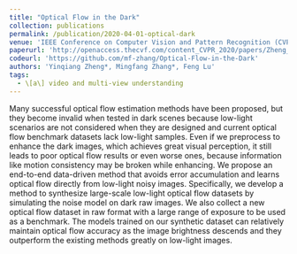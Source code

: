 ```yaml
---
title: "Optical Flow in the Dark"
collection: publications
permalink: /publication/2020-04-01-optical-dark
venue: 'IEEE Conference on Computer Vision and Pattern Recognition (CVPR)'
paperurl: 'http://openaccess.thecvf.com/content_CVPR_2020/papers/Zheng_Optical_Flow_in_the_Dark_CVPR_2020_paper.pdf'
codeurl: 'https://github.com/mf-zhang/Optical-Flow-in-the-Dark'
authors: 'Yinqiang Zheng*, Mingfang Zhang*, Feng Lu'
tags:
  - \[a\] video and multi-view understanding
---
```


Many successful optical flow estimation methods have been proposed, but they become invalid when tested in dark scenes because low-light scenarios are not considered when they are designed and current optical flow benchmark datasets lack low-light samples. Even if we preprocess to enhance the dark images, which achieves great visual perception, it still leads to poor optical flow results or even worse ones, because information like motion consistency may be broken while enhancing. We propose an end-to-end data-driven method that avoids error accumulation and learns optical flow directly from low-light noisy images. Specifically, we develop a method to synthesize large-scale low-light optical flow datasets by simulating the noise model on dark raw images. We also collect a new optical flow dataset in raw format with a large range of exposure to be used as a benchmark. The models trained on our synthetic dataset can relatively maintain optical flow accuracy as the image brightness descends and they outperform the existing methods greatly on low-light images.